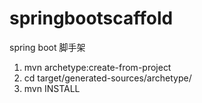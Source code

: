 # springbootscaffold
spring boot 脚手架


1. mvn archetype:create-from-project
2. cd target/generated-sources/archetype/
3. mvn INSTALL
